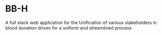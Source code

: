 # BB-H
A full stack web application for the Unification of various stakeholders in blood donation drives for a  uniform and streamlined process
